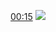 
[00:15](https://youtu.be/51jdmRvyImk?t=15)
![](https://storage.googleapis.com/askify-screenshot/i7CzBVsDvmTjmt53ifMiWk2zi7y1/extension_screenshots/screenshot_default_f805c678-727a-4861-97c5-a1467ff10c7e.jpeg)
